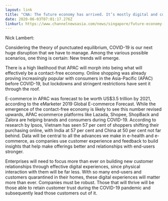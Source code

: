 ```yaml
---
layout: link
title: "CNA: The future economy has arrived. It’s mostly digital and contact-free"
date: 2020-06-03T07:01:17.276Z
linkurl: https://www.channelnewsasia.com/news/singapore/future-economy-digital-big-data-contactless-payments-cloud-tech-12795602
---
```

Nick Lambert:

Considering the theory of punctuated equilibrium, COVID-19 is our next huge disruption that we have to manage. Among the various possible scenarios, one thing is certain: New trends will emerge. 

There is a high likelihood that APAC will morph into being what will effectively be a contact-free economy. Online shopping was already proving increasingly popular with consumers in the Asia-Pacific (APAC) before COVID-19, but lockdowns and stringent restrictions have sent it through the roof. 

E-commerce in APAC was forecast to be worth US$3.5 trillion by 2021, according to the eMarketer 2019 Global E-commerce Forecast. While the emergence of the contact-free economy is likely to see this number revised upwards, APAC ecommerce platforms like Lazada, Shopee, ShopBack and Zalora are helping brands and consumers during COVID-19. According to research by Ipsos, Vietnam has seen 57 per cent of shoppers shifting their purchasing online, with India at 57 per cent and China at 50 per cent not far behind. Data will be central to all the advances we make in e-health and e-commerce, as companies use customer experience and feedback to build insights that help make offerings better and relationships with end-users stronger.

Enterprises will need to focus more than ever on building new customer relationships through effective digital experiences, since physical interaction with them will be far less. With so many end-users and customers quarantined in their homes, these digital experiences will matter more than ever. Companies must be robust. Those that will thrive will be those able to retain customer trust during the COVID-19 pandemic and subsequently lead those customers out of it. 